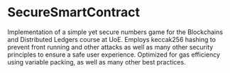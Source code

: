 # SecureSmartContract
Implementation of a simple yet secure numbers game for the Blockchains and Distributed Ledgers course at UoE. Employs keccak256 hashing to prevent front running and other attacks as well as many other security principles to ensure a safe user experience. Optimized for gas efficiency using variable packing, as well as many other best practices. 
